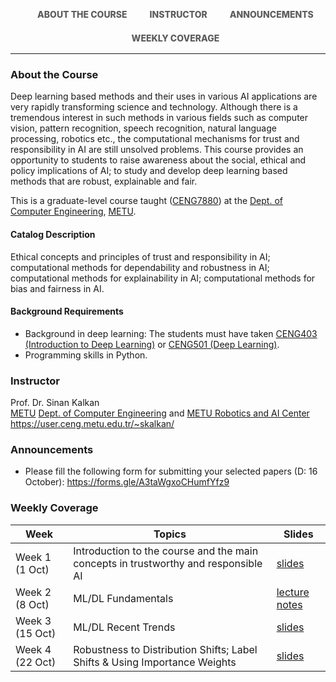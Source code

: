 <!-- Graduate Course on Trustworthy and Responsible AI (CENG7880 - METU Dept. of Computer Eng.)-->

<style>
.aS {
  display: block;
  list-style-type: disc;
  margin-left: 15px;
  margin-right: 15px;
  float: left;
  
}

.divS{
  display: block;
  list-style-type: disc;
  overflow: auto;
  padding-left: 60px;
  padding-right: 60px;
  margin:auto;
}

/* By Dominik Biedebach @domobch */

/* NAVIGATION */
nav {
  width: 100%;
  margin: 0 auto;
  padding: auto;
}

/* By Dominik Biedebach @domobch */
nav ul {
  list-style: none;
  text-align: center;
}
nav ul li {
  display: inline-block;
}
nav ul li a {
  display: block;
  padding: 1px;
  text-decoration: none;
  color: #5d5d5d;
  font-weight: 800;
  text-transform: uppercase;
  margin: 1px 1px;
  margin-top: 15px;
}
nav ul li a,
nav ul li a:after,
nav ul li a:before {
  transition: all .5s;
}
nav ul li a:hover {
  color: #555;
}

/* By Dominik Biedebach @domobch */


/* stroke */
nav.stroke ul li a,
nav.fill ul li a {
  position: relative;
}
nav.stroke ul li a:after,
nav.fill ul li a:after {
  position: absolute;
  bottom: 0;
  left: 0;
  right: 0;
  margin: auto;
  width: 0%;
  content: '.';
  color: transparent;
  background: #333;
  height: 1px;
}
nav.stroke ul li a:hover:after {
  width: 100%;
}

nav.fill ul li a {
  transition: all 2s;
}


}
</style>


  <nav class="stroke">
    <ul>
      <li><a class="aS" href="#about">About the Course</a></li>
      <li><a class="aS" href="#instructor">Instructor</a></li>
      <li><a class="aS" href="#announcements">Announcements</a></li>
      <li><a class="aS" href="#weeklycoverage">Weekly Coverage</a></li>
    </ul>
  </nav>


------

### <tag id="about">About the Course</tag>

Deep learning based methods and their uses in various AI applications are very rapidly transforming science and technology. Although there is a tremendous interest in such methods in various fields such as computer vision, pattern recognition, speech recognition, natural language processing, robotics etc., the computational mechanisms for trust and responsibility in AI are still unsolved problems. This course provides an opportunity to students to raise awareness about the social, ethical and policy implications of AI; to study and develop deep learning based methods that are robust, explainable and fair.

This is a graduate-level course taught (<a href="https://catalog.metu.edu.tr/course.php?prog=571&course_code=5717880">CENG7880</a>) at the <a href="https://ceng.metu.edu.tr">Dept. of Computer Engineering</a>, <a href="https://metu.edu.tr">METU</a>. 

#### Catalog Description

Ethical concepts and principles of trust and responsibility in AI; computational methods for dependability and robustness in AI; computational methods for explainability in AI; computational methods for bias and fairness in AI.

#### Background Requirements

* Background in deep learning: The students must have taken <a href="https://catalog.metu.edu.tr/course.php?prog=571&course_code=5710403">CENG403 (Introduction to Deep Learning)</a> or <a href="https://catalog.metu.edu.tr/course.php?prog=571&course_code=5710501">CENG501 (Deep Learning)</a>.
* Programming skills in Python.

### <tag id="instructor">Instructor</tag> 

Prof. Dr. Sinan Kalkan<br>
<a href="https://metu.edu.tr">METU</a> <a href="https://ceng.metu.edu.tr">Dept. of Computer Engineering</a> and <a href="https://romer.metu.edu.tr">METU Robotics and AI Center</a><br>
<a href="https://user.ceng.metu.edu.tr/~skalkan/">https://user.ceng.metu.edu.tr/~skalkan/</a>

### <tag id=announcements>Announcements</tag> 

* Please fill the following form for submitting your selected papers (D: 16 October): <a href="https://forms.gle/A3taWgxoCHumfYfz9">https://forms.gle/A3taWgxoCHumfYfz9</a>

### <tag id=weeklycoverage>Weekly Coverage</tag> 

| Week  | Topics | Slides | 
| ------------- | ------------- |  ------------- |
| Week 1 (1 Oct)  | Introduction to the course and the main concepts in trustworthy and responsible AI  | <a href="./slides/CENG7880_week1.pdf">slides</a> |
| Week 2 (8 Oct)  | ML/DL Fundamentals  | <a href="./slides/CENG7880_week2.pdf">lecture notes</a> |
| Week 3 (15 Oct)  | ML/DL Recent Trends  | <a href="./slides/CENG7880_week3.pdf">slides</a> |
| Week 4 (22 Oct)  | Robustness to Distribution Shifts; Label Shifts & Using Importance Weights  | <a href="./slides/CENG7880_week4.pdf">slides</a> |

